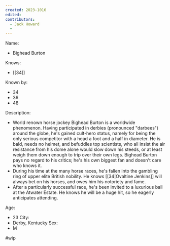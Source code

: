 ```yaml
---
created: 2023-1016
edited:
contributors:
  - Jack Howard
  - 
---
```


Name:
- Bighead Burton

Knows:
- [[34]]

Known by:
- 34
- 36
- 48

Description:
- World renown horse jockey Bighead Burton is a worldwide phenomenon. Having participated in derbies (pronounced "darbees") around the globe, he's gained cult-hero status, namely for being the only serious competitor with a head a foot and a half in diameter. He is bald, needs no helmet, and befuddles top scientists, who all insist the air resistance from his dome alone would slow down his steeds, or at least weigh them down enough to trip over their own legs. Bighead Burton pays no regard to his critics; he's his own biggest fan and doesn't care who knows it.
- During his time at the many horse races, he's fallen into the gambling ring of upper elite British nobility. He knows [[34|Ovaltine Jenkins]] will always bet on his horses, and owes him his notoriety and fame.
- After a particularly successful race, he's been invited to a luxurious ball at the Atwater Estate. He knows he will be a huge hit, so he eagerly anticipates attending.

Age:
- 23
City:
- Derby, Kentucky
Sex:
- M

#wip
